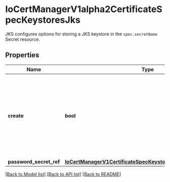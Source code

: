 # IoCertManagerV1alpha2CertificateSpecKeystoresJks

JKS configures options for storing a JKS keystore in the `spec.secretName` Secret resource.
## Properties
Name | Type | Description | Notes
------------ | ------------- | ------------- | -------------
**create** | **bool** | Create enables JKS keystore creation for the Certificate. If true, a file named &#x60;keystore.jks&#x60; will be created in the target Secret resource, encrypted using the password stored in &#x60;passwordSecretRef&#x60;. The keystore file will only be updated upon re-issuance. | 
**password_secret_ref** | [**IoCertManagerV1CertificateSpecKeystoresJksPasswordSecretRef**](IoCertManagerV1CertificateSpecKeystoresJksPasswordSecretRef.md) |  | 

[[Back to Model list]](../README.md#documentation-for-models) [[Back to API list]](../README.md#documentation-for-api-endpoints) [[Back to README]](../README.md)


